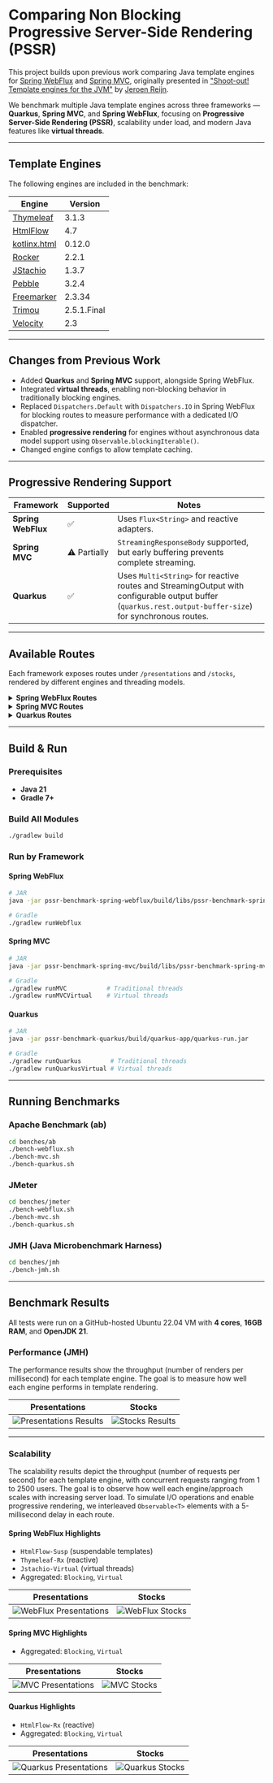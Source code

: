 
# Comparing Non Blocking Progressive Server-Side Rendering (PSSR) 

This project builds upon previous work comparing Java template engines for [Spring WebFlux](https://github.com/xmlet/spring-webflux-comparing-template-engines) and [Spring MVC](https://github.com/jreijn/spring-comparing-template-engines), originally presented in ["Shoot-out! Template engines for the JVM"](https://www.slideshare.net/slideshow/comparing-templateenginesjvm/27994062) by [Jeroen Reijn](https://github.com/jreijn).

We benchmark multiple Java template engines across three frameworks — **Quarkus**, **Spring MVC**, and **Spring WebFlux**, focusing on **Progressive Server-Side Rendering (PSSR)**, scalability under load, and modern Java features like **virtual threads**.

---

## Template Engines

The following engines are included in the benchmark:

| Engine                                                 | Version     |
|--------------------------------------------------------|-------------|
| [Thymeleaf](https://www.thymeleaf.org/)                | 3.1.3       |
| [HtmlFlow](https://htmlflow.org/)                      | 4.7         |
| [kotlinx.html](https://github.com/Kotlin/kotlinx.html) | 0.12.0      |
| [Rocker](https://github.com/fizzed/rocker)             | 2.2.1       |
| [JStachio](https://jstach.io/jstachio/)                | 1.3.7       |
| [Pebble](https://pebbletemplates.io/)                  | 3.2.4       |
| [Freemarker](https://freemarker.apache.org/)           | 2.3.34      |
| [Trimou](https://github.com/trimou/trimou)             | 2.5.1.Final |
| [Velocity](https://velocity.apache.org/)               | 2.3         |

---

## Changes from Previous Work

- Added **Quarkus** and **Spring MVC** support, alongside Spring WebFlux.
- Integrated **virtual threads**, enabling non-blocking behavior in traditionally blocking engines.
- Replaced `Dispatchers.Default` with `Dispatchers.IO` in Spring WebFlux for blocking routes to measure performance with a dedicated I/O dispatcher.
- Enabled **progressive rendering** for engines without asynchronous data model support using `Observable.blockingIterable()`.
- Changed engine configs to allow template caching.
---

## Progressive Rendering Support

| Framework          | Supported    | Notes                                                                                                                                                    |
|--------------------|--------------|----------------------------------------------------------------------------------------------------------------------------------------------------------|
| **Spring WebFlux** | ✅            | Uses `Flux<String>` and reactive adapters.                                                                                                               |
| **Spring MVC**     | ⚠️ Partially | `StreamingResponseBody` supported, but early buffering prevents complete streaming.                                                                      |
| **Quarkus**        | ✅            | Uses `Multi<String>` for reactive routes and StreamingOutput with configurable output buffer (`quarkus.rest.output-buffer-size`) for synchronous routes. |

---

## Available Routes

Each framework exposes routes under `/presentations` and `/stocks`, rendered by different engines and threading models.

<details>
<summary><strong> Spring WebFlux Routes</strong></summary>

**Presentations:**

- `/presentations/thymeleaf` - reactive 
- `/presentations/thymeleaf/sync` - synchronous, blocking
- `/presentations/thymeleaf/virtualSync` - synchronous, non-blocking with virtual threads
- `/presentations/htmlFlow` - reactive
- `/presentations/htmlFlow/suspending` - suspending, non-blocking
- `/presentations/htmlFlow/sync` - synchronous, blocking
- `/presentations/htmlFlow/virtualSync` - synchronous, non-blocking with virtual threads
- `/presentations/kotlinx` - reactive (malformed HTML)
- `/presentations/kotlinx/sync` - synchronous, blocking
- `/presentations/kotlinx/virtualSync` - synchronous, non-blocking with virtual threads
- `/presentations/rocker/sync` - synchronous, blocking
- `/presentations/rocker/virtualSync` - synchronous, non-blocking with virtual threads
- `/presentations/jstachio/sync` - synchronous, blocking
- `/presentations/jstachio/virtualSync` - synchronous, non-blocking with virtual threads
- `/presentations/pebble/sync` - synchronous, blocking
- `/presentations/pebble/virtualSync` - synchronous, non-blocking with virtual threads
- `/presentations/freemarker/sync` - synchronous, blocking
- `/presentations/freemarker/virtualSync` - synchronous, non-blocking with virtual threads
- `/presentations/trimou/sync` - synchronous, blocking
- `/presentations/trimou/virtualSync` - synchronous, non-blocking with virtual threads
- `/presentations/velocity/sync` - synchronous, blocking
- `/presentations/velocity/virtualSync` - synchronous, non-blocking with virtual threads

**Stocks:**

- `/stocks/thymeleaf` - reactive
- `/stocks/thymeleaf/sync` - synchronous, blocking
- `/stocks/thymeleaf/virtualSync` - synchronous, non-blocking with virtual threads
- `/stocks/htmlFlow` - reactive
- `/stocks/htmlFlow/suspending` - suspending, non-blocking
- `/stocks/htmlFlow/sync` - synchronous, blocking
- `/stocks/htmlFlow/virtualSync` - synchronous, non-blocking with virtual threads
- `/stocks/kotlinx` - reactive (malformed HTML)
- `/stocks/kotlinx/sync` - synchronous, blocking
- `/stocks/kotlinx/virtualSync` - synchronous, non-blocking with virtual threads
- `/stocks/rocker/sync` - synchronous, blocking
- `/stocks/rocker/virtualSync` - synchronous, non-blocking with virtual threads
- `/stocks/jstachio/sync` - synchronous, blocking
- `/stocks/jstachio/virtualSync` - synchronous, non-blocking with virtual threads
- `/stocks/pebble/sync` - synchronous, blocking
- `/stocks/pebble/virtualSync` - synchronous, non-blocking with virtual threads
- `/stocks/freemarker/sync` - synchronous, blocking
- `/stocks/freemarker/virtualSync` - synchronous, non-blocking with virtual threads
- `/stocks/trimou/sync` - synchronous, blocking
- `/stocks/trimou/virtualSync` - synchronous, non-blocking with virtual threads
- `/stocks/velocity/sync` - synchronous, blocking
- `/stocks/velocity/virtualSync` - synchronous, non-blocking with virtual threads

</details>

<details>
<summary><strong> Spring MVC Routes</strong></summary>

All routes are **blocking**, with optional support for **virtual threads** if the
`spring.threads.virtual.enabled` property is set to `true`.

**Presentations:**

- `/presentations/thymeleaf`
- `/presentations/htmlFlow`
- `/presentations/kotlinx`
- `/presentations/rocker`
- `/presentations/jstachio`
- `/presentations/pebble`
- `/presentations/freemarker`
- `/presentations/trimou`
- `/presentations/velocity`

**Stocks:**

- `/stocks/thymeleaf`
- `/stocks/htmlFlow`
- `/stocks/kotlinx`
- `/stocks/rocker`
- `/stocks/jstachio`
- `/stocks/pebble`
- `/stocks/freemarker`
- `/stocks/trimou`
- `/stocks/velocity`
- 
</details>

<details>
<summary><strong> Quarkus Routes</strong></summary>

All engines are **blocking** and support **virtual threads** if the
`quarkus.threads.virtual.enabled` property is set to `true`. Also 
includes a **reactive** route with `HtmlFlow`.

**Presentations:**

- `/presentations/thymeleaf`
- `/presentations/htmlFlow`
- `/presentations/kotlinx`
- `/presentations/rocker`
- `/presentations/jstachio`
- `/presentations/pebble`
- `/presentations/freemarker`
- `/presentations/trimou`
- `/presentations/velocity`
- `/presentations/reactive/htmlFlow`

**Stocks:**

- `/stocks/thymeleaf`
- `/stocks/htmlFlow`
- `/stocks/kotlinx`
- `/stocks/rocker`
- `/stocks/jstachio`
- `/stocks/pebble`
- `/stocks/freemarker`
- `/stocks/trimou`
- `/stocks/velocity`
- `/stocks/reactive/htmlFlow`

</details>

---

## Build & Run

### Prerequisites

- **Java 21**
- **Gradle 7+**

### Build All Modules

```bash
./gradlew build
```

### Run by Framework

#### Spring WebFlux

```bash
# JAR
java -jar pssr-benchmark-spring-webflux/build/libs/pssr-benchmark-spring-webflux-1.0-SNAPSHOT.jar

# Gradle
./gradlew runWebflux
```

#### Spring MVC

```bash
# JAR
java -jar pssr-benchmark-spring-mvc/build/libs/pssr-benchmark-spring-mvc-1.0-SNAPSHOT.jar

# Gradle
./gradlew runMVC           # Traditional threads
./gradlew runMVCVirtual    # Virtual threads
```

#### Quarkus

```bash
# JAR
java -jar pssr-benchmark-quarkus/build/quarkus-app/quarkus-run.jar

# Gradle
./gradlew runQuarkus        # Traditional threads
./gradlew runQuarkusVirtual # Virtual threads
```

---

## Running Benchmarks

### Apache Benchmark (ab)

```bash
cd benches/ab
./bench-webflux.sh
./bench-mvc.sh
./bench-quarkus.sh
```

### JMeter

```bash
cd benches/jmeter
./bench-webflux.sh
./bench-mvc.sh
./bench-quarkus.sh
```

### JMH (Java Microbenchmark Harness)

```bash
cd benches/jmh
./bench-jmh.sh
```

---

## Benchmark Results

All tests were run on a GitHub-hosted Ubuntu 22.04 VM with **4 cores**, **16GB RAM**, and **OpenJDK 21**.

### Performance (JMH)

The performance results show the throughput (number of renders per millisecond) for each template engine. The goal
is to measure how well each engine performs in template rendering.

| Presentations                                                      | Stocks                                               |
|--------------------------------------------------------------------|------------------------------------------------------|
| ![Presentations Results](docs/plots/jmh_results_presentations.png) | ![Stocks Results](docs/plots/jmh_results_stocks.png) |

---

### Scalability

The scalability results depict the throughput (number of requests per second) for each template engine,
with concurrent requests ranging from 1 to 2500 users. The goal is to observe how well each engine/approach scales with increasing
server load. To simulate I/O operations and enable progressive rendering, we interleaved `Observable<T>` elements with
a 5-millisecond delay in each route.

#### Spring WebFlux Highlights

- `HtmlFlow-Susp` (suspendable templates)
- `Thymeleaf-Rx` (reactive)
- `Jstachio-Virtual` (virtual threads)
- Aggregated: `Blocking`, `Virtual`

| Presentations                                                  | Stocks                                           |
|----------------------------------------------------------------|--------------------------------------------------|
| ![WebFlux Presentations](docs/plots/presentations-webflux.png) | ![WebFlux Stocks](docs/plots/stocks-webflux.png) |

#### Spring MVC Highlights

- Aggregated: `Blocking`, `Virtual`

| Presentations                                          | Stocks                                   |
|--------------------------------------------------------|------------------------------------------|
| ![MVC Presentations](docs/plots/presentations-mvc.png) | ![MVC Stocks](docs/plots/stocks-mvc.png) |

#### Quarkus Highlights

- `HtmlFlow-Rx` (reactive)
- Aggregated: `Blocking`, `Virtual`

| Presentations                                                  | Stocks                                           |
|----------------------------------------------------------------|--------------------------------------------------|
| ![Quarkus Presentations](docs/plots/presentations-quarkus.png) | ![Quarkus Stocks](docs/plots/stocks-quarkus.png) |

